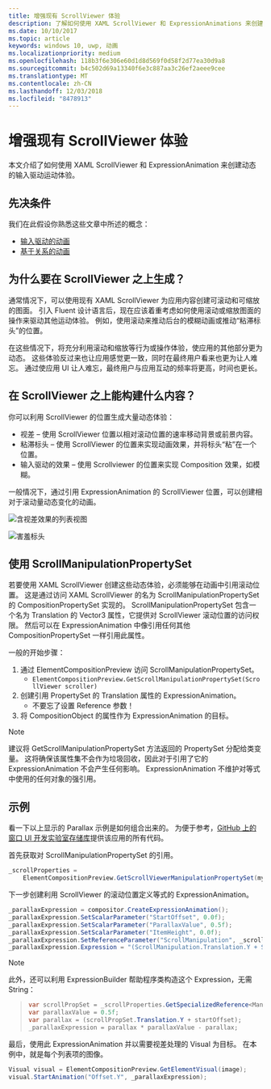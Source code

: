 ```yaml
---
title: 增强现有 ScrollViewer 体验
description: 了解如何使用 XAML ScrollViewer 和 ExpressionAnimations 来创建动态的输入驱动运动体验。
ms.date: 10/10/2017
ms.topic: article
keywords: windows 10, uwp, 动画
ms.localizationpriority: medium
ms.openlocfilehash: 118b3f6e306e60d1d8d569f0d58f2d77ea30d9a8
ms.sourcegitcommit: b4c502d69a13340f6e3c887aa3c26ef2aeee9cee
ms.translationtype: MT
ms.contentlocale: zh-CN
ms.lasthandoff: 12/03/2018
ms.locfileid: "8478913"
---
```

# <a name="enhance-existing-scrollviewer-experiences"></a>增强现有 ScrollViewer 体验

本文介绍了如何使用 XAML ScrollViewer 和 ExpressionAnimation 来创建动态的输入驱动运动体验。

## <a name="prerequisites"></a>先决条件

我们在此假设你熟悉这些文章中所述的概念：

- [输入驱动的动画](input-driven-animations.md)
- [基于关系的动画](relation-animations.md)

## <a name="why-build-on-top-of-scrollviewer"></a>为什么要在 ScrollViewer 之上生成？

通常情况下，可以使用现有 XAML ScrollViewer 为应用内容创建可滚动和可缩放的图面。 引入 Fluent 设计语言后，现在应该着重考虑如何使用滚动或缩放图面的操作来驱动其他运动体验。 例如，使用滚动来推动后台的模糊动画或推动“粘滞标头”的位置。

在这些情况下，将充分利用滚动和缩放等行为或操作体验，使应用的其他部分更为动态。 这些体验反过来也让应用感觉更一致，同时在最终用户看来也更为让人难忘。 通过使应用 UI 让人难忘，最终用户与应用互动的频率将更高，时间也更长。

## <a name="what-can-you-build-on-top-of-scrollviewer"></a>在 ScrollViewer 之上能构建什么内容？

你可以利用 ScrollViewer 的位置生成大量动态体验：

- 视差 – 使用 ScrollViewer 位置以相对滚动位置的速率移动背景或前景内容。
- 粘滞标头 – 使用 ScrollViewer 的位置来实现动画效果，并将标头“粘”在一个位置。
- 输入驱动的效果 – 使用 Scrollviewer 的位置来实现 Composition 效果，如模糊。

一般情况下，通过引用 ExpressionAnimation 的 ScrollViewer 位置，可以创建相对于滚动量动态变化的动画。

![含视差效果的列表视图](images/animation/parallax.gif)

![害羞标头](images/animation/shy-header.gif)

## <a name="using-scrollmanipulationpropertyset"></a>使用 ScrollManipulationPropertySet

若要使用 XAML ScrollViewer 创建这些动态体验，必须能够在动画中引用滚动位置。 这是通过访问 XAML ScrollViewer 的名为 ScrollManipulationPropertySet 的 CompositionPropertySet 实现的。
ScrollManipulationPropertySet 包含一个名为 Translation 的 Vector3 属性，它提供对 ScrollViewer 滚动位置的访问权限。 然后可以在 ExpressionAnimation 中像引用任何其他 CompositionPropertySet 一样引用此属性。

一般的开始步骤：

1. 通过 ElementCompositionPreview 访问 ScrollManipulationPropertySet。
    - `ElementCompositionPreview.GetScrollManipulationPropertySet(ScrollViewer scroller)`
1. 创建引用 PropertySet 的 Translation 属性的 ExpressionAnimation。
    - 不要忘了设置 Reference 参数！
1. 将 CompositionObject 的属性作为 ExpressionAnimation 的目标。

> [!NOTE]
> 建议将 GetScrollManipulationPropertySet 方法返回的 PropertySet 分配给类变量。 这将确保该属性集不会作为垃圾回收，因此对于引用了它的 ExpressionAnimation 不会产生任何影响。 ExpressionAnimation 不维护对等式中使用的任何对象的强引用。

## <a name="example"></a>示例

看一下以上显示的 Parallax 示例是如何组合出来的。 为便于参考，[GitHub 上的窗口 UI 开发实验室存储库](https://github.com/Microsoft/WindowsUIDevLabs)提供该应用的所有代码。

首先获取对 ScrollManipulationPropertySet 的引用。

```csharp
_scrollProperties =
    ElementCompositionPreview.GetScrollViewerManipulationPropertySet(myScrollViewer);
```

下一步创建利用 ScrollViewer 的滚动位置定义等式的 ExpressionAnimation。

```csharp
_parallaxExpression = compositor.CreateExpressionAnimation();
_parallaxExpression.SetScalarParameter("StartOffset", 0.0f);
_parallaxExpression.SetScalarParameter("ParallaxValue", 0.5f);
_parallaxExpression.SetScalarParameter("ItemHeight", 0.0f);
_parallaxExpression.SetReferenceParameter("ScrollManipulation", _scrollProperties);
_parallaxExpression.Expression = "(ScrollManipulation.Translation.Y + StartOffset - (0.5 * ItemHeight)) * ParallaxValue - (ScrollManipulation.Translation.Y + StartOffset - (0.5 * ItemHeight))";
```

> [!NOTE]
> 此外，还可以利用 ExpressionBuilder 帮助程序类构造这个 Expression，无需 String：

> ```csharp
> var scrollPropSet = _scrollProperties.GetSpecializedReference<ManipulationPropertySetReferenceNode>();
> var parallaxValue = 0.5f;
> var parallax = (scrollPropSet.Translation.Y + startOffset);
> _parallaxExpression = parallax * parallaxValue - parallax;
> ```

最后，使用此 ExpressionAnimation 并以需要视差处理的 Visual 为目标。 在本例中，就是每个列表项的图像。

```csharp
Visual visual = ElementCompositionPreview.GetElementVisual(image);
visual.StartAnimation("Offset.Y", _parallaxExpression);
```